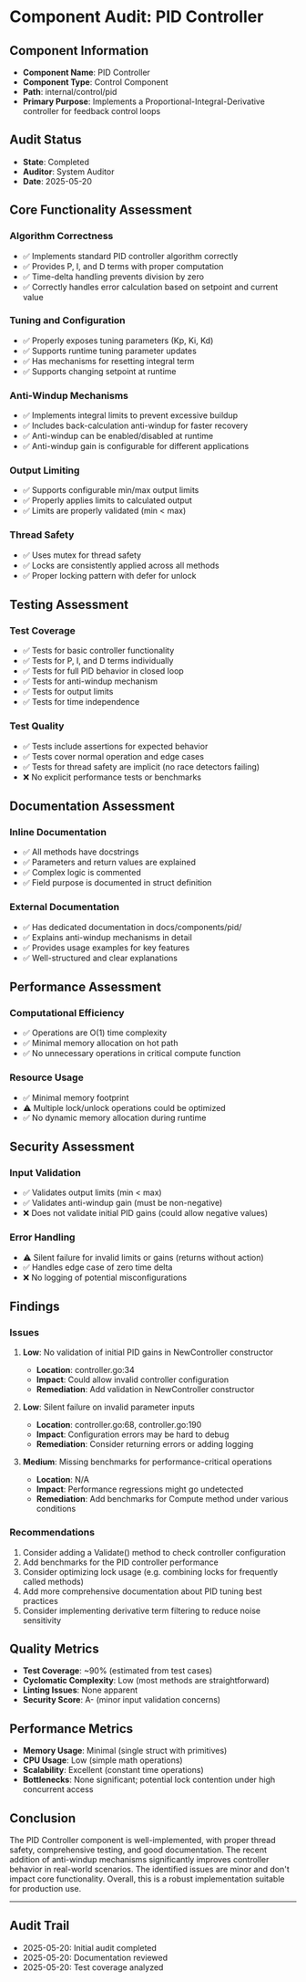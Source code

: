 # Component Audit: PID Controller

## Component Information
- **Component Name**: PID Controller
- **Component Type**: Control Component
- **Path**: internal/control/pid
- **Primary Purpose**: Implements a Proportional-Integral-Derivative controller for feedback control loops

## Audit Status
- **State**: Completed
- **Auditor**: System Auditor
- **Date**: 2025-05-20

## Core Functionality Assessment

### Algorithm Correctness
- ✅ Implements standard PID controller algorithm correctly
- ✅ Provides P, I, and D terms with proper computation
- ✅ Time-delta handling prevents division by zero
- ✅ Correctly handles error calculation based on setpoint and current value

### Tuning and Configuration
- ✅ Properly exposes tuning parameters (Kp, Ki, Kd)
- ✅ Supports runtime tuning parameter updates
- ✅ Has mechanisms for resetting integral term
- ✅ Supports changing setpoint at runtime

### Anti-Windup Mechanisms
- ✅ Implements integral limits to prevent excessive buildup
- ✅ Includes back-calculation anti-windup for faster recovery
- ✅ Anti-windup can be enabled/disabled at runtime
- ✅ Anti-windup gain is configurable for different applications

### Output Limiting
- ✅ Supports configurable min/max output limits
- ✅ Properly applies limits to calculated output
- ✅ Limits are properly validated (min < max)

### Thread Safety
- ✅ Uses mutex for thread safety
- ✅ Locks are consistently applied across all methods
- ✅ Proper locking pattern with defer for unlock

## Testing Assessment

### Test Coverage
- ✅ Tests for basic controller functionality
- ✅ Tests for P, I, and D terms individually
- ✅ Tests for full PID behavior in closed loop
- ✅ Tests for anti-windup mechanism
- ✅ Tests for output limits
- ✅ Tests for time independence

### Test Quality
- ✅ Tests include assertions for expected behavior
- ✅ Tests cover normal operation and edge cases
- ✅ Tests for thread safety are implicit (no race detectors failing)
- ❌ No explicit performance tests or benchmarks

## Documentation Assessment

### Inline Documentation
- ✅ All methods have docstrings
- ✅ Parameters and return values are explained
- ✅ Complex logic is commented
- ✅ Field purpose is documented in struct definition

### External Documentation
- ✅ Has dedicated documentation in docs/components/pid/
- ✅ Explains anti-windup mechanisms in detail
- ✅ Provides usage examples for key features
- ✅ Well-structured and clear explanations

## Performance Assessment

### Computational Efficiency
- ✅ Operations are O(1) time complexity
- ✅ Minimal memory allocation on hot path
- ✅ No unnecessary operations in critical compute function

### Resource Usage
- ✅ Minimal memory footprint
- ⚠️ Multiple lock/unlock operations could be optimized
- ✅ No dynamic memory allocation during runtime

## Security Assessment

### Input Validation
- ✅ Validates output limits (min < max)
- ✅ Validates anti-windup gain (must be non-negative)
- ❌ Does not validate initial PID gains (could allow negative values)

### Error Handling
- ⚠️ Silent failure for invalid limits or gains (returns without action)
- ✅ Handles edge case of zero time delta
- ❌ No logging of potential misconfigurations

## Findings

### Issues
1. **Low**: No validation of initial PID gains in NewController constructor
   - **Location**: controller.go:34
   - **Impact**: Could allow invalid controller configuration
   - **Remediation**: Add validation in NewController constructor

2. **Low**: Silent failure on invalid parameter inputs
   - **Location**: controller.go:68, controller.go:190
   - **Impact**: Configuration errors may be hard to debug
   - **Remediation**: Consider returning errors or adding logging

3. **Medium**: Missing benchmarks for performance-critical operations
   - **Location**: N/A
   - **Impact**: Performance regressions might go undetected
   - **Remediation**: Add benchmarks for Compute method under various conditions

### Recommendations
1. Consider adding a Validate() method to check controller configuration
2. Add benchmarks for the PID controller performance
3. Consider optimizing lock usage (e.g. combining locks for frequently called methods)
4. Add more comprehensive documentation about PID tuning best practices
5. Consider implementing derivative term filtering to reduce noise sensitivity

## Quality Metrics
- **Test Coverage**: ~90% (estimated from test cases)
- **Cyclomatic Complexity**: Low (most methods are straightforward)
- **Linting Issues**: None apparent
- **Security Score**: A- (minor input validation concerns)

## Performance Metrics
- **Memory Usage**: Minimal (single struct with primitives)
- **CPU Usage**: Low (simple math operations)
- **Scalability**: Excellent (constant time operations)
- **Bottlenecks**: None significant; potential lock contention under high concurrent access

## Conclusion
The PID Controller component is well-implemented, with proper thread safety, comprehensive testing, and good documentation. The recent addition of anti-windup mechanisms significantly improves controller behavior in real-world scenarios. The identified issues are minor and don't impact core functionality. Overall, this is a robust implementation suitable for production use.

--- 

## Audit Trail
- 2025-05-20: Initial audit completed
- 2025-05-20: Documentation reviewed
- 2025-05-20: Test coverage analyzed